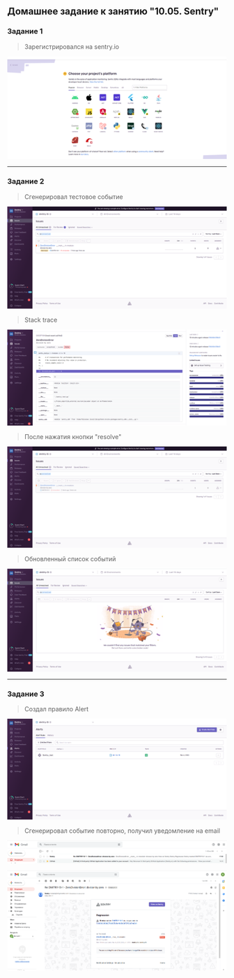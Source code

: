 ## Домашнее задание к занятию "10.05. Sentry"
### Задание 1

> Зарегистрировался на sentry.io

![Скрин](./screenshots/project.png)
***

### Задание 2
> Сгенерировал тестовое событие

![Скрин](./screenshots/issue.png)

> Stack trace

![Скрин](./screenshots/stacktrace.png)

> После нажатия кнопки "resolve"

![Скрин](./screenshots/resolve.png)

> Обновленный список событий

![Скрин](./screenshots/new_issue.png)

***

### Задание 3
> Создал правило Alert  

![Скрин](./screenshots/alert.png)

> Сгенерировал событие повторно, получил уведомление на email

![Скрин](./screenshots/email1.png)

![Скрин](./screenshots/email2.png)

